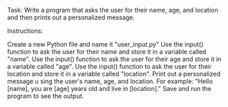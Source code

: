 Task: Write a program that asks the user for their name, age, and location and then prints out a personalized message.


Instructions:

Create a new Python file and name it "user_input.py"
Use the input() function to ask the user for their name and store it in a variable called "name".
Use the input() function to ask the user for their age and store it in a variable called "age".
Use the input() function to ask the user for their location and store it in a variable called "location".
Print out a personalized message u
sing the user's name, age, and location. For example: "Hello [name], you are [age] years old and live in [location]."
Save and run the program to see the output.
